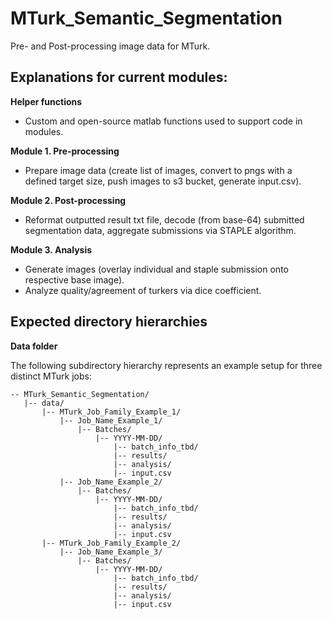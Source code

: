 # MTurk_Semantic_Segmentation
Pre- and Post-processing image data for MTurk.

## Explanations for current modules:
**Helper functions**
- Custom and open-source matlab functions used to support code in modules.
  
**Module 1. Pre-processing**
- Prepare image data (create list of images, convert to pngs with a defined target size, push images to s3 bucket, generate input.csv).
    
**Module 2. Post-processing**
- Reformat outputted result txt file, decode (from base-64) submitted segmentation data, aggregate submissions via STAPLE algorithm.
  
**Module 3. Analysis**
- Generate images (overlay individual and staple submission onto respective base image).
- Analyze quality/agreement of turkers via dice coefficient.

## Expected directory hierarchies
**Data folder**

The following subdirectory hierarchy represents an example setup for three distinct MTurk jobs:
```
-- MTurk_Semantic_Segmentation/
   |-- data/
       |-- MTurk_Job_Family_Example_1/
           |-- Job_Name_Example_1/
               |-- Batches/
                   |-- YYYY-MM-DD/
                       |-- batch_info_tbd/
                       |-- results/
                       |-- analysis/
                       |-- input.csv
           |-- Job_Name_Example_2/
               |-- Batches/
                   |-- YYYY-MM-DD/
                       |-- batch_info_tbd/
                       |-- results/
                       |-- analysis/
                       |-- input.csv
       |-- MTurk_Job_Family_Example_2/
           |-- Job_Name_Example_3/
               |-- Batches/
                   |-- YYYY-MM-DD/
                       |-- batch_info_tbd/
                       |-- results/
                       |-- analysis/
                       |-- input.csv
```
